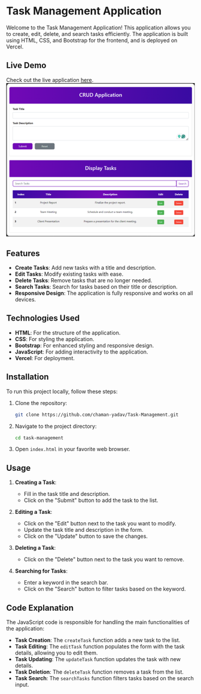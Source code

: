 # Task Management Application

Welcome to the Task Management Application! This application allows you to create, edit, delete, and search tasks efficiently. The application is built using HTML, CSS, and Bootstrap for the frontend, and is deployed on Vercel.

## Live Demo

Check out the live application [here](https://task-management-ivory-alpha.vercel.app/).
![Preview](preview.png)
## Features

- **Create Tasks**: Add new tasks with a title and description.
- **Edit Tasks**: Modify existing tasks with ease.
- **Delete Tasks**: Remove tasks that are no longer needed.
- **Search Tasks**: Search for tasks based on their title or description.
- **Responsive Design**: The application is fully responsive and works on all devices.

## Technologies Used

- **HTML**: For the structure of the application.
- **CSS**: For styling the application.
- **Bootstrap**: For enhanced styling and responsive design.
- **JavaScript**: For adding interactivity to the application.
- **Vercel**: For deployment.

## Installation

To run this project locally, follow these steps:

1. Clone the repository:
    ```sh
    git clone https://github.com/chaman-yadav/Task-Management.git
    ```
2. Navigate to the project directory:
    ```sh
    cd task-management
    ```
3. Open `index.html` in your favorite web browser.

## Usage

1. **Creating a Task**:
    - Fill in the task title and description.
    - Click on the "Submit" button to add the task to the list.

2. **Editing a Task**:
    - Click on the "Edit" button next to the task you want to modify.
    - Update the task title and description in the form.
    - Click on the "Update" button to save the changes.

3. **Deleting a Task**:
    - Click on the "Delete" button next to the task you want to remove.

4. **Searching for Tasks**:
    - Enter a keyword in the search bar.
    - Click on the "Search" button to filter tasks based on the keyword.

## Code Explanation

The JavaScript code is responsible for handling the main functionalities of the application:

- **Task Creation**: The `createTask` function adds a new task to the list.
- **Task Editing**: The `editTask` function populates the form with the task details, allowing you to edit them.
- **Task Updating**: The `updateTask` function updates the task with new details.
- **Task Deletion**: The `deleteTask` function removes a task from the list.
- **Task Search**: The `searchTasks` function filters tasks based on the search input.
